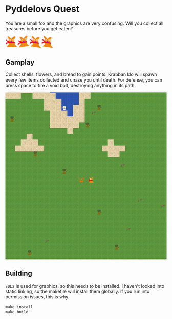 # Pyddelovs Quest
You are a small fox and the graphics are very confusing. Will you collect all treasures before you get eaten?

<img src="./assets/pyddelov.png" width="150"/>


## Gamplay
Collect shells, flowers, and bread to gain points. Krabban klo will spawn every few items collected and chase you until death. For defense, you can press space to fire a void bolt, destroying anything in its path.

<img src="./gameplay.png" />



## Building
`SDL2` is used for graphics, so this needs to be installed. I haven't looked into static linking, so the makefile will install them globally. If you run into permission issues, this is why.

```
make install
make build

```